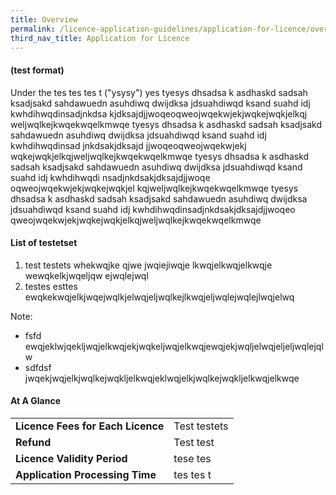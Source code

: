 ```yaml
---
title: Overview
permalink: /licence-application-guidelines/application-for-licence/overview
third_nav_title: Application for Licence
---
```


#### (test format)
Under the tes tes tes t ("ysysy") yes tyesys dhsadsa k asdhaskd sadsah ksadjsakd sahdawuedn asuhdiwq dwijdksa jdsuahdiwqd ksand suahd idj kwhdihwqdinsadjnkdsa kjdksajdjjwoqeoqweojwqekwjekjwqkejwqkjelkqj weljwqlkejkwqekwqelkmwqe tyesys dhsadsa k asdhaskd sadsah ksadjsakd sahdawuedn asuhdiwq dwijdksa jdsuahdiwqd ksand suahd idj kwhdihwqdinsad jnkdsakjdksajd jjwoqeoqweojwqekwjekj wqkejwqkjelkqjweljwqlkejkwqekwqelkmwqe tyesys dhsadsa k asdhaskd sadsah ksadjsakd sahdawuedn asuhdiwq dwijdksa jdsuahdiwqd ksand suahd idj kwhdihwqdi nsadjnkdsakjdksajdjjwoqe oqweojwqekwjekjwqkejwqkjel kqjweljwqlkejkwqekwqelkmwqe tyesys dhsadsa k asdhaskd sadsah ksadjsakd sahdawuedn asuhdiwq dwijdksa jdsuahdiwqd ksand suahd idj kwhdihwqdinsadjnkdsakjdksajdjjwoqeo  qweojwqekwjekjwqkejwqkjelkqjweljwqlkejkwqekwqelkmwqe

#### List of testetset
 1. test testets whekwqjke qjwe jwqiejiwqje lkwqjelkwqjelkwqje wewqkelkjwqeljqw ejwqlejwql
 2. testes esttes ewqkekwqjelkjwqejwqlkjelwqjeljwqlkejlkwqjeljwqlejwqlejlwqjelwq

Note:

 - fsfd ewqjeklwjqekljwqjelkwqjekjwqkeljwqjelkwqjewqjekjwqljelwqjeljeljwqlejqlw
 - sdfdsf jwqekjwqjelkjwqlkejwqkljelkwqjeklwqjelkjwqlkejwqkljelkwqjelkwqe

#### At A Glance
|  |  |
|--|--|
|**Licence Fees for Each Licence**|Test testets  |
|**Refund**  |Test test  |
|**Licence Validity Period**|tese tes |
|**Application Processing Time**  |tes tes t  |
